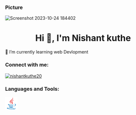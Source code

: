 

<!--
**NishantKuthe/NishantKuthe** is a ✨ _special_ ✨ repository because its `README.md` (this file) appears on your GitHub profile.

Here are some ideas to get you started:

- 🔭 I’m currently working on ...
- 🌱 I’m currently learning ...
- 👯 I’m looking to collaborate on ...
- 🤔 I’m looking for help with ...
- 💬 Ask me about ...
- 📫 How to reach me: ...
- 😄 Pronouns: ...
- ⚡ Fun fact: ...
-->
### Picture
![Screenshot 2023-10-24 184402](https://github.com/NishantKuthe/NishantKuthe/assets/109781546/ecc20917-516c-435a-af1c-5f44b2152249)


<h1 align="center">Hi 👋, I'm Nishant kuthe</h1>
🌱 I’m currently learning web Devlopment
<h3 align="left">Connect with me:</h3>
<p align="left">
<a href="https://instagram.com/nishantkuthe20" target="blank"><img align="center" src="https://raw.githubusercontent.com/rahuldkjain/github-profile-readme-generator/master/src/images/icons/Social/instagram.svg" alt="nishantkuthe20" height="30" width="40" /></a>
</p>

<h3 align="left">Languages and Tools:</h3>
<p align="left"> <a href="https://www.java.com" target="_blank" rel="noreferrer"> <img src="https://raw.githubusercontent.com/devicons/devicon/master/icons/java/java-original.svg" alt="java" width="40" height="40"/> </a> </p>
